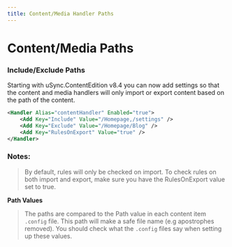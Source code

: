 ```yaml
---
title: Content/Media Handler Paths
---
```


# Content/Media Paths

### Include/Exclude Paths

Starting with uSync.ContentEdition v8.4 you can now add settings so that the content and media handlers will only import or export content based on the path of the content.

```xml
<Handler Alias="contentHandler" Enabled="true">
    <Add Key="Include" Value="/Homepage,/settings" />
    <Add Key="Exclude" Value="/Homepage/Blog" />
    <Add Key="RulesOnExport" Value="true" />
</Handler>
```

### Notes:

> By default, rules will only be checked on import. To check rules on both import and export, make sure you have the RulesOnExport value set to true. 


**Path Values**
> The paths are compared to the Path value in each content item ```.config``` file. This path will make a safe file name (e.g apostrophes removed). You should check what the ```.config``` files say when setting up these values. 